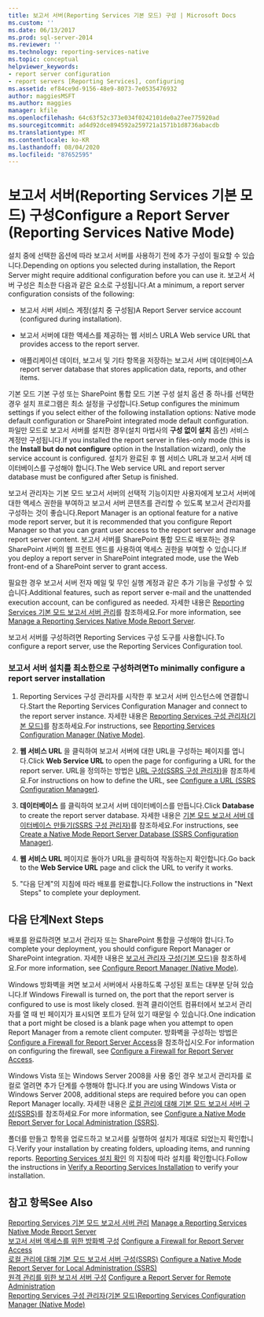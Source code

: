 ```yaml
---
title: 보고서 서버(Reporting Services 기본 모드) 구성 | Microsoft Docs
ms.custom: ''
ms.date: 06/13/2017
ms.prod: sql-server-2014
ms.reviewer: ''
ms.technology: reporting-services-native
ms.topic: conceptual
helpviewer_keywords:
- report server configuration
- report servers [Reporting Services], configuring
ms.assetid: ef84ce9d-9156-48e9-8073-7e0535476932
author: maggiesMSFT
ms.author: maggies
manager: kfile
ms.openlocfilehash: 64c63f52c373e034f0242101de0a27ee775920ad
ms.sourcegitcommit: ad4d92dce894592a259721a1571b1d8736abacdb
ms.translationtype: MT
ms.contentlocale: ko-KR
ms.lasthandoff: 08/04/2020
ms.locfileid: "87652595"
---
```

# <a name="configure-a-report-server-reporting-services-native-mode"></a><span data-ttu-id="febcb-102">보고서 서버(Reporting Services 기본 모드) 구성</span><span class="sxs-lookup"><span data-stu-id="febcb-102">Configure a Report Server (Reporting Services Native Mode)</span></span>
  <span data-ttu-id="febcb-103">설치 중에 선택한 옵션에 따라 보고서 서버를 사용하기 전에 추가 구성이 필요할 수 있습니다.</span><span class="sxs-lookup"><span data-stu-id="febcb-103">Depending on options you selected during installation, the Report Server might require additional configuration before you can use it.</span></span> <span data-ttu-id="febcb-104">보고서 서버 구성은 최소한 다음과 같은 요소로 구성됩니다.</span><span class="sxs-lookup"><span data-stu-id="febcb-104">At a minimum, a report server configuration consists of the following:</span></span>  
  
-   <span data-ttu-id="febcb-105">보고서 서버 서비스 계정(설치 중 구성됨)</span><span class="sxs-lookup"><span data-stu-id="febcb-105">A Report Server service account (configured during installation).</span></span>  
  
-   <span data-ttu-id="febcb-106">보고서 서버에 대한 액세스를 제공하는 웹 서비스 URL</span><span class="sxs-lookup"><span data-stu-id="febcb-106">A Web service URL that provides access to the report server.</span></span>  
  
-   <span data-ttu-id="febcb-107">애플리케이션 데이터, 보고서 및 기타 항목을 저장하는 보고서 서버 데이터베이스</span><span class="sxs-lookup"><span data-stu-id="febcb-107">A report server database that stores application data, reports, and other items.</span></span>  
  
 <span data-ttu-id="febcb-108">기본 모드 기본 구성 또는 SharePoint 통합 모드 기본 구성 설치 옵션 중 하나를 선택한 경우 설치 프로그램은 최소 설정을 구성합니다.</span><span class="sxs-lookup"><span data-stu-id="febcb-108">Setup configures the minimum settings if you select either of the following installation options: Native mode default configuration or SharePoint integrated mode default configuration.</span></span> <span data-ttu-id="febcb-109">파일만 모드로 보고서 서버를 설치한 경우(설치 마법사의 **구성 없이 설치** 옵션) 서비스 계정만 구성됩니다.</span><span class="sxs-lookup"><span data-stu-id="febcb-109">If you installed the report server in files-only mode (this is the **Install but do not configure** option in the Installation wizard), only the service account is configured.</span></span> <span data-ttu-id="febcb-110">설치가 완료된 후 웹 서비스 URL과 보고서 서버 데이터베이스를 구성해야 합니다.</span><span class="sxs-lookup"><span data-stu-id="febcb-110">The Web service URL and report server database must be configured after Setup is finished.</span></span>  
  
 <span data-ttu-id="febcb-111">보고서 관리자는 기본 모드 보고서 서버의 선택적 기능이지만 사용자에게 보고서 서버에 대한 액세스 권한을 부여하고 보고서 서버 콘텐츠를 관리할 수 있도록 보고서 관리자를 구성하는 것이 좋습니다.</span><span class="sxs-lookup"><span data-stu-id="febcb-111">Report Manager is an optional feature for a native mode report server, but it is recommended that you configure Report Manager so that you can grant user access to the report server and manage report server content.</span></span> <span data-ttu-id="febcb-112">보고서 서버를 SharePoint 통합 모드로 배포하는 경우 SharePoint 서버의 웹 프런트 엔드를 사용하여 액세스 권한을 부여할 수 있습니다.</span><span class="sxs-lookup"><span data-stu-id="febcb-112">If you deploy a report server in SharePoint integrated mode, use the Web front-end of a SharePoint server to grant access.</span></span>  
  
 <span data-ttu-id="febcb-113">필요한 경우 보고서 서버 전자 메일 및 무인 실행 계정과 같은 추가 기능을 구성할 수 있습니다.</span><span class="sxs-lookup"><span data-stu-id="febcb-113">Additional features, such as report server e-mail and the unattended execution account, can be configured as needed.</span></span> <span data-ttu-id="febcb-114">자세한 내용은 [Reporting Services 기본 모드 보고서 서버 관리](manage-a-reporting-services-native-mode-report-server.md)를 참조하세요.</span><span class="sxs-lookup"><span data-stu-id="febcb-114">For more information, see [Manage a Reporting Services Native Mode Report Server](manage-a-reporting-services-native-mode-report-server.md).</span></span>  
  
 <span data-ttu-id="febcb-115">보고서 서버를 구성하려면 Reporting Services 구성 도구를 사용합니다.</span><span class="sxs-lookup"><span data-stu-id="febcb-115">To configure a report server, use the Reporting Services Configuration tool.</span></span>  
  
### <a name="to-minimally-configure-a-report-server-installation"></a><span data-ttu-id="febcb-116">보고서 서버 설치를 최소한으로 구성하려면</span><span class="sxs-lookup"><span data-stu-id="febcb-116">To minimally configure a report server installation</span></span>  
  
1.  <span data-ttu-id="febcb-117">Reporting Services 구성 관리자를 시작한 후 보고서 서버 인스턴스에 연결합니다.</span><span class="sxs-lookup"><span data-stu-id="febcb-117">Start the Reporting Services Configuration Manager and connect to the report server instance.</span></span> <span data-ttu-id="febcb-118">자세한 내용은 [Reporting Services 구성 관리자&#40;기본 모드&#41;](../../sql-server/install/reporting-services-configuration-manager-native-mode.md)를 참조하세요.</span><span class="sxs-lookup"><span data-stu-id="febcb-118">For instructions, see [Reporting Services Configuration Manager &#40;Native Mode&#41;](../../sql-server/install/reporting-services-configuration-manager-native-mode.md).</span></span>  
  
2.  <span data-ttu-id="febcb-119">**웹 서비스 URL** 을 클릭하여 보고서 서버에 대한 URL을 구성하는 페이지를 엽니다.</span><span class="sxs-lookup"><span data-stu-id="febcb-119">Click **Web Service URL** to open the page for configuring a URL for the report server.</span></span> <span data-ttu-id="febcb-120">URL을 정의하는 방법은 [URL 구성&#40;SSRS 구성 관리자&#41;](../install-windows/configure-a-url-ssrs-configuration-manager.md)을 참조하세요.</span><span class="sxs-lookup"><span data-stu-id="febcb-120">For instructions on how to define the URL, see [Configure a URL  &#40;SSRS Configuration Manager&#41;](../install-windows/configure-a-url-ssrs-configuration-manager.md).</span></span>  
  
3.  <span data-ttu-id="febcb-121">**데이터베이스** 를 클릭하여 보고서 서버 데이터베이스를 만듭니다.</span><span class="sxs-lookup"><span data-stu-id="febcb-121">Click **Database** to create the report server database.</span></span> <span data-ttu-id="febcb-122">자세한 내용은 [기본 모드 보고서 서버 데이터베이스 만들기&#40;SSRS 구성 관리자&#41;](../install-windows/ssrs-report-server-create-a-native-mode-report-server-database.md)를 참조하세요.</span><span class="sxs-lookup"><span data-stu-id="febcb-122">For instructions, see [Create a Native Mode Report Server Database  &#40;SSRS Configuration Manager&#41;](../install-windows/ssrs-report-server-create-a-native-mode-report-server-database.md).</span></span>  
  
4.  <span data-ttu-id="febcb-123">**웹 서비스 URL** 페이지로 돌아가 URL을 클릭하여 작동하는지 확인합니다.</span><span class="sxs-lookup"><span data-stu-id="febcb-123">Go back to the **Web Service URL** page and click the URL to verify it works.</span></span>  
  
5.  <span data-ttu-id="febcb-124">"다음 단계"의 지침에 따라 배포를 완료합니다.</span><span class="sxs-lookup"><span data-stu-id="febcb-124">Follow the instructions in "Next Steps" to complete your deployment.</span></span>  
  
## <a name="next-steps"></a><span data-ttu-id="febcb-125">다음 단계</span><span class="sxs-lookup"><span data-stu-id="febcb-125">Next Steps</span></span>  
 <span data-ttu-id="febcb-126">배포를 완료하려면 보고서 관리자 또는 SharePoint 통합을 구성해야 합니다.</span><span class="sxs-lookup"><span data-stu-id="febcb-126">To complete your deployment, you should configure Report Manager or SharePoint integration.</span></span> <span data-ttu-id="febcb-127">자세한 내용은 [보고서 관리자 구성&#40;기본 모드&#41;](configure-web-portal.md)을 참조하세요.</span><span class="sxs-lookup"><span data-stu-id="febcb-127">For more information, see [Configure Report Manager &#40;Native Mode&#41;](configure-web-portal.md).</span></span>  
  
 <span data-ttu-id="febcb-128">Windows 방화벽을 켜면 보고서 서버에서 사용하도록 구성된 포트는 대부분 닫혀 있습니다.</span><span class="sxs-lookup"><span data-stu-id="febcb-128">If Windows Firewall is turned on, the port that the report server is configured to use is most likely closed.</span></span> <span data-ttu-id="febcb-129">원격 클라이언트 컴퓨터에서 보고서 관리자를 열 때 빈 페이지가 표시되면 포트가 닫혀 있기 때문일 수 있습니다.</span><span class="sxs-lookup"><span data-stu-id="febcb-129">One indication that a port might be closed is a blank page when you attempt to open Report Manager from a remote client computer.</span></span> <span data-ttu-id="febcb-130">방화벽을 구성하는 방법은 [Configure a Firewall for Report Server Access](configure-a-firewall-for-report-server-access.md)을 참조하십시오.</span><span class="sxs-lookup"><span data-stu-id="febcb-130">For information on configuring the firewall, see [Configure a Firewall for Report Server Access](configure-a-firewall-for-report-server-access.md).</span></span>  
  
 <span data-ttu-id="febcb-131">Windows Vista 또는 Windows Server 2008을 사용 중인 경우 보고서 관리자를 로컬로 열려면 추가 단계를 수행해야 합니다.</span><span class="sxs-lookup"><span data-stu-id="febcb-131">If you are using Windows Vista or Windows Server 2008, additional steps are required before you can open Report Manager locally.</span></span> <span data-ttu-id="febcb-132">자세한 내용은 [로컬 관리에 대해 기본 모드 보고서 서버 구성&#40;SSRS&#41;](configure-a-native-mode-report-server-for-local-administration-ssrs.md)를 참조하세요.</span><span class="sxs-lookup"><span data-stu-id="febcb-132">For more information, see [Configure a Native Mode Report Server for Local Administration &#40;SSRS&#41;](configure-a-native-mode-report-server-for-local-administration-ssrs.md).</span></span>  
  
 <span data-ttu-id="febcb-133">폴더를 만들고 항목을 업로드하고 보고서를 실행하여 설치가 제대로 되었는지 확인합니다.</span><span class="sxs-lookup"><span data-stu-id="febcb-133">Verify your installation by creating folders, uploading items, and running reports.</span></span> <span data-ttu-id="febcb-134">[Reporting Services 설치 확인](../install-windows/verify-a-reporting-services-installation.md) 의 지침에 따라 설치를 확인합니다.</span><span class="sxs-lookup"><span data-stu-id="febcb-134">Follow the instructions in [Verify a Reporting Services Installation](../install-windows/verify-a-reporting-services-installation.md) to verify your installation.</span></span>  
  
## <a name="see-also"></a><span data-ttu-id="febcb-135">참고 항목</span><span class="sxs-lookup"><span data-stu-id="febcb-135">See Also</span></span>  
 <span data-ttu-id="febcb-136">[Reporting Services 기본 모드 보고서 서버 관리](manage-a-reporting-services-native-mode-report-server.md) </span><span class="sxs-lookup"><span data-stu-id="febcb-136">[Manage a Reporting Services Native Mode Report Server](manage-a-reporting-services-native-mode-report-server.md) </span></span>  
 <span data-ttu-id="febcb-137">[보고서 서버 액세스를 위한 방화벽 구성](configure-a-firewall-for-report-server-access.md) </span><span class="sxs-lookup"><span data-stu-id="febcb-137">[Configure a Firewall for Report Server Access](configure-a-firewall-for-report-server-access.md) </span></span>  
 <span data-ttu-id="febcb-138">[로컬 관리에 대해 기본 모드 보고서 서버 구성&#40;SSRS&#41;](configure-a-native-mode-report-server-for-local-administration-ssrs.md) </span><span class="sxs-lookup"><span data-stu-id="febcb-138">[Configure a Native Mode Report Server for Local Administration &#40;SSRS&#41;](configure-a-native-mode-report-server-for-local-administration-ssrs.md) </span></span>  
 <span data-ttu-id="febcb-139">[원격 관리를 위한 보고서 서버 구성](configure-a-report-server-for-remote-administration.md) </span><span class="sxs-lookup"><span data-stu-id="febcb-139">[Configure a Report Server for Remote Administration](configure-a-report-server-for-remote-administration.md) </span></span>  
 [<span data-ttu-id="febcb-140">Reporting Services 구성 관리자&#40;기본 모드&#41;</span><span class="sxs-lookup"><span data-stu-id="febcb-140">Reporting Services Configuration Manager &#40;Native Mode&#41;</span></span>](../../sql-server/install/reporting-services-configuration-manager-native-mode.md)  
  
  
